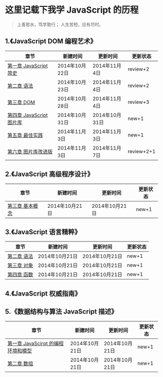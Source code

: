 # 这里记载下我学 JavaScript 的历程

  >上善若水，笃学敦行；
  >人生苦短，应有尽时。


## 1.《JavaScript DOM 编程艺术》
|             章节     |  新建时间    |   更新时间   |更新状态|
|----------------------|--------------|--------------|--------|
|[第一章 JavaScript 简史](https://github.com/paddingme/Learning-JavaScript/blob/master/Book/1-1.md)|2014年10月22日|2014年11月4日|  review+2  |
|[第二章 语法](https://github.com/paddingme/Learning-JavaScript/blob/master/Book/1-2.md)|2014年10月23日|2014年11月4日|  review+2  |
|[第三章 DOM](https://github.com/paddingme/Learning-JavaScript/blob/master/Book/1-3.md)|2014年10月28日|2014年11月4日|  review+3  |
|[第四章 JavaScript 图片库](https://github.com/paddingme/Learning-JavaScript/blob/master/Book/1-4.md)|2014年10月31日|2014年10月31日|  new+1  |
|[第五章 最佳实践](https://github.com/paddingme/Learning-JavaScript/blob/master/Book/1-5.md)|2014年11月3日|2014年11月3日|  new+1  |
|[第六章 图片库改进版](https://github.com/paddingme/Learning-JavaScript/blob/master/Book/1-6.md)|2014年11月3日|2014年11月7日|  review+2+1  |



## 2.《JavaScript 高级程序设计》

|             章节                  |  新建时间    |   更新时间   |更新状态|
|-----------------------------------|--------------|--------------|--------|
|[第三章 基本概念](https://github.com/paddingme/Learning-JavaScript/blob/master/Book/2-1.md)|2014年10月21日|2014年10月21日|new+1|


## 3.《JavaScript 语言精粹》

|  章节     |  新建时间    |   更新时间   |更新状态|
|-----------|--------------|--------------|--------|
|[第二章 语法](https://github.com/paddingme/Learning-JavaScript/blob/master/Book/3-2.md)|2014年10月21日|2014年10月21日|  new+1  |
|[第三章 对象](https://github.com/paddingme/Learning-JavaScript/blob/master/Book/3-3.md)|2014年10月21日|2014年10月21日|  new+1  |
|[第四章 函数](https://github.com/paddingme/Learning-JavaScript/blob/master/Book/3-4.md)|2014年10月21日|2014年10月21日|  new+1  |


## 4.《JavaScript 权威指南》




## 5.《数据结构与算法 JavaScript 描述》

|                 章节                  |  新建时间    |   更新时间  |更新状态|
|---------------------------------------|--------------|--------------|-------|
|[第一章 JavaScirpt 的编程环境和模型](https://github.com/paddingme/Learning-JavaScript/blob/master/Book/5-1.md)|2014年10月21日|2014年10月21日|new+1|
|[第二章 数组](https://github.com/paddingme/Learning-JavaScript/blob/master/Book/5-2.md) |2014年10月21日|2014年10月21日|new+1|




